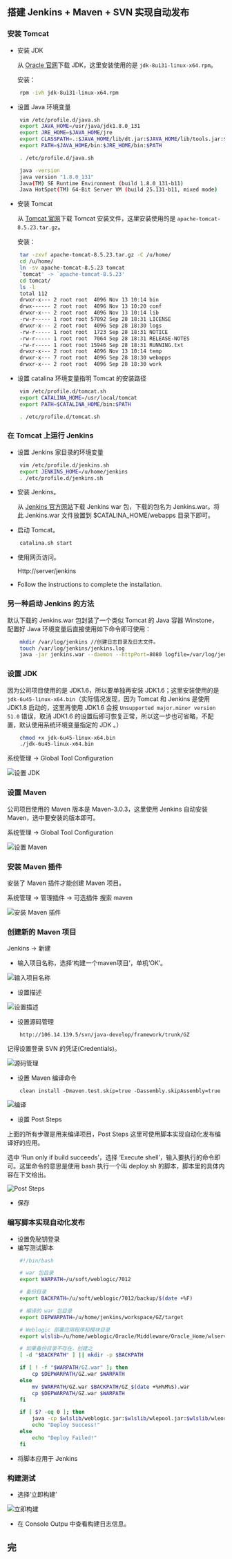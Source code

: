 ## 搭建 Jenkins + Maven + SVN 实现自动发布

### 安装 Tomcat

- 安装 JDK

    从 [Oracle 官网](http://www.oracle.com/technetwork/java/javase/downloads/index.html)下载 JDK，这里安装使用的是 `jdk-8u131-linux-x64.rpm`。

    安装： 
```BASH
    rpm -ivh jdk-8u131-linux-x64.rpm
```

- 设置 Java 环境变量
```BASH
    vim /etc/profile.d/java.sh
    export JAVA_HOME=/usr/java/jdk1.8.0_131
    export JRE_HOME=$JAVA_HOME/jre 
    export CLASSPATH=.:$JAVA_HOME/lib/dt.jar:$JAVA_HOME/lib/tools.jar:$JRE_HOME/lib:$CLASSPATH 
    export PATH=$JAVA_HOME/bin:$JRE_HOME/bin:$PATH 

    . /etc/profile.d/java.sh

    java -version
    java version "1.8.0_131"
    Java(TM) SE Runtime Environment (build 1.8.0_131-b11)
    Java HotSpot(TM) 64-Bit Server VM (build 25.131-b11, mixed mode)
```

- 安装 Tomcat

    从 [Tomcat 官网](https://tomcat.apache.org)下载 Tomcat 安装文件，这里安装使用的是 `apache-tomcat-8.5.23.tar.gz`。

    安装：
```BASH
    tar -zxvf apache-tomcat-8.5.23.tar.gz -C /u/home/
    cd /u/home/
    ln -sv apache-tomcat-8.5.23 tomcat
    `tomcat' -> `apache-tomcat-8.5.23'
    cd tomcat/
    ls -l
    total 112
    drwxr-x--- 2 root root  4096 Nov 13 10:14 bin
    drwx------ 2 root root  4096 Nov 13 10:20 conf
    drwxr-x--- 2 root root  4096 Nov 13 10:14 lib
    -rw-r----- 1 root root 57092 Sep 28 18:31 LICENSE
    drwxr-x--- 2 root root  4096 Sep 28 18:30 logs
    -rw-r----- 1 root root  1723 Sep 28 18:31 NOTICE
    -rw-r----- 1 root root  7064 Sep 28 18:31 RELEASE-NOTES
    -rw-r----- 1 root root 15946 Sep 28 18:31 RUNNING.txt
    drwxr-x--- 2 root root  4096 Nov 13 10:14 temp
    drwxr-x--- 7 root root  4096 Sep 28 18:30 webapps
    drwxr-x--- 2 root root  4096 Sep 28 18:30 work

```

- 设置 catalina 环境变量指明 Tomcat 的安装路径

```BASH
    vim /etc/profile.d/tomcat.sh
    export CATALINA_HOME=/usr/local/tomcat
    export PATH=$CATALINA_HOME/bin:$PATH

    . /etc/profile.d/tomcat.sh
```

### 在 Tomcat 上运行 Jenkins

- 设置 Jenkins 家目录的环境变量
```BASH
    vim /etc/profile.d/jenkins.sh
    export JENKINS_HOME=/u/home/jenkins
    . /etc/profile.d/jenkins.sh
```

- 安装 Jenkins。

    从 [Jenkins 官方网站](https://jenkins.io/)下载 Jenkins war 包，下载的包名为 Jenkins.war。将此 Jenkins.war 文件放置到 $CATALINA_HOME/webapps 目录下即可。

- 启动 Tomcat。
```BASH
    catalina.sh start
```

- 使用网页访问。

    Http://server/jenkins

- Follow the instructions to complete the installation.

### 另一种启动 Jenkins 的方法

默认下载的 Jenkins.war 包封装了一个类似 Tomcat 的 Java 容器 Winstone，
配置好 Java 环境变量后直接使用如下命令即可使用：
```BASH
    mkdir /var/log/jenkins //创建日志目录及日志文件。
    touch /var/log/jenkins/jenkins.log
    java -jar jenkins.war --daemon --httpPort=8080 logfile=/var/log/jenkins/jenkins.log   //启动 Jenkins 
```

### 设置 JDK

因为公司项目使用的是 JDK1.6，所以要单独再安装 JDK1.6；这里安装使用的是 `jdk-6u45-linux-x64.bin`（实际情况发现，因为 Tomcat 和 Jenkins 是使用 JDK1.8 启动的，这里再使用 JDK1.6 会报 `Unsupported major.minor version 51.0` 错误，取消 JDK1.6 的设置后即可恢复正常，所以这一步也可省略，不配置，默认使用系统环境变量指定的 JDK 。）

```BASH
    chmod +x jdk-6u45-linux-x64.bin
    ./jdk-6u45-linux-x64.bin

```

系统管理 -> Global Tool Configuration  

![设置 JDK](images/Install-JDK.PNG)

### 设置 Maven

公司项目使用的 Maven 版本是 Maven-3.0.3，这里使用 Jenkins 自动安装 Maven，选中要安装的版本即可。

系统管理 -> Global Tool Configuration

![设置 Maven](images/Install-Maven.PNG)

### 安装 Maven 插件

安装了 Maven 插件才能创建 Maven 项目。

系统管理 -> 管理插件 -> 可选插件 
搜索 maven

![安装 Maven 插件](images/Install-Maven-Integration-plugin.PNG)

### 创建新的 Maven 项目

Jenkins -> 新建  

- 输入项目名称，选择‘构建一个maven项目’，单机‘OK’。

![输入项目名称](images/Create-Maven-Project.PNG)

- 设置描述

![设置描述](images/Config-Description.PNG)

- 设置源码管理  
```
    http://106.14.139.5/svn/java-develop/framework/trunk/GZ
```

记得设置登录 SVN 的凭证(Credentials)。

![源码管理](images/Config-Sources-code.PNG)

- 设置 Maven 编译命令
```
    clean install -Dmaven.test.skip=true -Dassembly.skipAssembly=true
```
![编译](images/Config-Build.PNG)

- 设置 Post Steps

上面的所有步骤是用来编译项目，Post Steps 这里可使用脚本实现自动化发布编译好的应用。

选中 ‘Run only if build succeeds’，选择 ‘Execute shell’，输入要执行的命令即可。这里命令的意思是使用 bash 执行一个叫 deploy.sh 的脚本，脚本里的具体内容在下文给出。

![Post Steps](images/Config-Post-Steps.PNG)

- 保存

###  编写脚本实现自动化发布

- 设置免秘钥登录
- 编写测试脚本
```BASH
    #!/bin/bash

    # war 包目录
    export WARPATH=/u/soft/weblogic/7012

    # 备份目录
    export BACKPATH=/u/soft/weblogic/7012/backup/$(date +%F)

    # 编译的 war 包目录
    export DEPWARPATH=/u/home/jenkins/workspace/GZ/target

    # Weblogic 部署应用程序和模块目录
    export wlslib=/u/home/weblogic/Oracle/Middleware/Oracle_Home/wlserver/server/lib

    # 如果备份目录不存在，创建之
    [ -d "$BACKPATH" ] || mkdir -p $BACKPATH

    if [ ! -f "$WARPATH/GZ.war" ]; then
        cp $DEPWARPATH/GZ.war $WARPATH
    else 
        mv $WARPATH/GZ.war $BACKPATH/GZ_$(date +%H%M%S).war
        cp $DEPWARPATH/GZ.war $WARPATH
    fi

    if [ $? -eq 0 ]; then
        java -cp $wlslib/weblogic.jar:$wlslib/wlepool.jar:$wlslib/wleorb.jar weblogic.Deployer -adminurl t3://127.0.0.1:7012 -user weblogic -password xlsgrid123 -name GZ -targets AdminServer -deploy /u/soft/weblogic/7012/GZ.war
        echo "Deploy Success!"
    else
        echo "Deploy Failed!"
    fi

```


- 将脚本应用于 Jenkins

### 构建测试

- 选择‘立即构建’

![立即构建](images/Build-Test.PNG)

- 在 Console Outpu 中查看构建日志信息。

## 完
